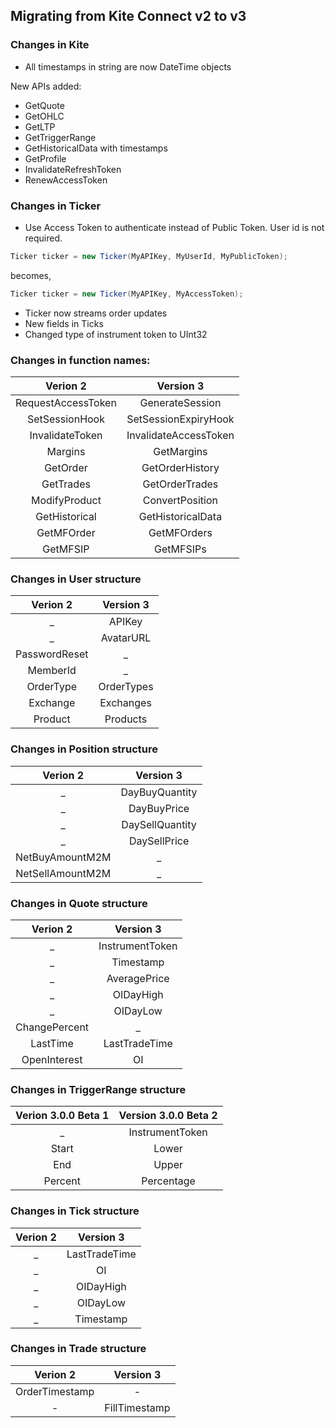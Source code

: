 ## Migrating from Kite Connect v2 to v3

### Changes in Kite

* All timestamps in string are now DateTime objects

New APIs added:

<!-- * GetInstrumentsMargins -->
* GetQuote
* GetOHLC
* GetLTP
* GetTriggerRange
* GetHistoricalData with timestamps
* GetProfile
* InvalidateRefreshToken
* RenewAccessToken

### Changes in Ticker

* Use Access Token to authenticate instead of Public Token. User id is not required.

```csharp
Ticker ticker = new Ticker(MyAPIKey, MyUserId, MyPublicToken);
```

becomes,

```csharp
Ticker ticker = new Ticker(MyAPIKey, MyAccessToken);
```

* Ticker now streams order updates
* New fields in Ticks
* Changed type of instrument token to UInt32

### Changes in function names:

| Verion 2 | Version 3 |
| :---: | :---: |
| RequestAccessToken | GenerateSession |
| SetSessionHook | SetSessionExpiryHook |
| InvalidateToken | InvalidateAccessToken |
| Margins | GetMargins |
| GetOrder | GetOrderHistory |
| GetTrades | GetOrderTrades |
| ModifyProduct | ConvertPosition |
| GetHistorical | GetHistoricalData |
| GetMFOrder | GetMFOrders |
| GetMFSIP | GetMFSIPs |

### Changes in User structure

| Verion 2 | Version 3 |
| :---: | :---: |
| _ | APIKey |
| _ | AvatarURL |
| PasswordReset | _ |
| MemberId | _ |
| OrderType | OrderTypes |
| Exchange | Exchanges |
| Product | Products |

<!-- **Added**

* APIKey

**Removed**

* PasswordReset
* MemberId

**Changed**

* OrderType &rarr; OrderTypes
* Exchange &rarr; Exchanges
* Product &rarr; Products -->

### Changes in Position structure

| Verion 2 | Version 3 |
| :---: | :---: |
| _ | DayBuyQuantity |
| _ | DayBuyPrice |
| _ | DaySellQuantity |
| _ | DaySellPrice |
| NetBuyAmountM2M | _ |
| NetSellAmountM2M | _ |

<!-- **Added**

* DayBuyQuantity
* DayBuyValue
* DayBuyPrice
* DaySellQuantity
* DaySellValue
* DaySellPrice

**Removed**

* NetBuyAmountM2M
* NetSellAmountM2M

**Changed**

* BuyM2M &rarr; BuyM2MValue
* SellM2M &rarr; SellM2MValue -->

### Changes in Quote structure

| Verion 2 | Version 3 |
| :---: | :---: |
| _ | InstrumentToken |
| _ | Timestamp |
| _ | AveragePrice |
| _ | OIDayHigh |
| _ | OIDayLow |
| ChangePercent | _ |
| LastTime | LastTradeTime |
| OpenInterest | OI |

<!-- **Added**
* InstrumentToken
* Timestamp
* AveragePrice
* OIDayHigh
* OIDayLow
    
**Removed**
* ChangePercent

**Changes**
* LastTime &rarr; LastTradeTime -->

### Changes in TriggerRange structure

| Verion 3.0.0 Beta 1 | Version 3.0.0 Beta 2 |
| :---: | :---: |
| _ | InstrumentToken |
| Start | Lower |
| End | Upper |
| Percent | Percentage |

### Changes in Tick structure

| Verion 2 | Version 3 |
| :---: | :---: |
| _ | LastTradeTime |
| _ | OI |
| _ | OIDayHigh |
| _ | OIDayLow |
| _ | Timestamp |

### Changes in Trade structure

| Verion 2 | Version 3 |
| :---: | :---: |
| OrderTimestamp | - |
| - | FillTimestamp |

<!-- **Added**

* LastTradeTime
* OpenInterest
* OIDayHigh
* OIDayLow
* Timestamp -->